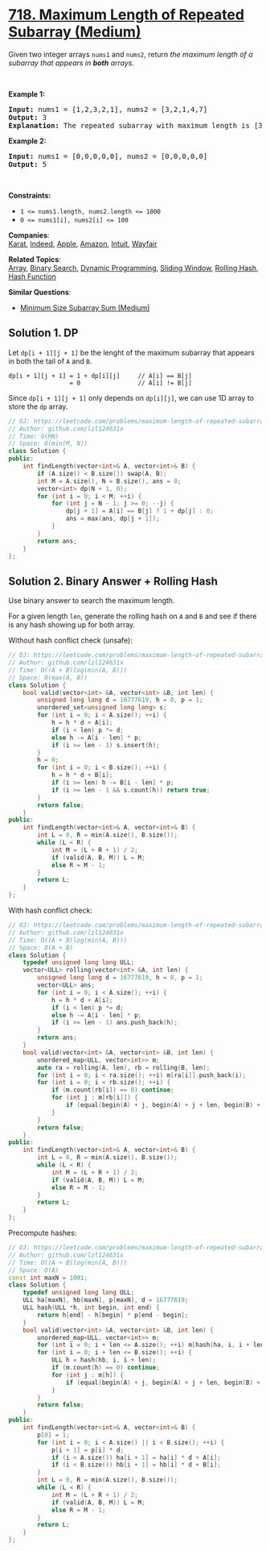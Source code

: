 # [718. Maximum Length of Repeated Subarray (Medium)](https://leetcode.com/problems/maximum-length-of-repeated-subarray/)

<p>Given two integer arrays <code>nums1</code> and <code>nums2</code>, return <em>the maximum length of a subarray that appears in <strong>both</strong> arrays</em>.</p>

<p>&nbsp;</p>
<p><strong>Example 1:</strong></p>

<pre><strong>Input:</strong> nums1 = [1,2,3,2,1], nums2 = [3,2,1,4,7]
<strong>Output:</strong> 3
<strong>Explanation:</strong> The repeated subarray with maximum length is [3,2,1].
</pre>

<p><strong>Example 2:</strong></p>

<pre><strong>Input:</strong> nums1 = [0,0,0,0,0], nums2 = [0,0,0,0,0]
<strong>Output:</strong> 5
</pre>

<p>&nbsp;</p>
<p><strong>Constraints:</strong></p>

<ul>
	<li><code>1 &lt;= nums1.length, nums2.length &lt;= 1000</code></li>
	<li><code>0 &lt;= nums1[i], nums2[i] &lt;= 100</code></li>
</ul>


**Companies**:  
[Karat](https://leetcode.com/company/karat), [Indeed](https://leetcode.com/company/indeed), [Apple](https://leetcode.com/company/apple), [Amazon](https://leetcode.com/company/amazon), [Intuit](https://leetcode.com/company/intuit), [Wayfair](https://leetcode.com/company/wayfair)

**Related Topics**:  
[Array](https://leetcode.com/tag/array/), [Binary Search](https://leetcode.com/tag/binary-search/), [Dynamic Programming](https://leetcode.com/tag/dynamic-programming/), [Sliding Window](https://leetcode.com/tag/sliding-window/), [Rolling Hash](https://leetcode.com/tag/rolling-hash/), [Hash Function](https://leetcode.com/tag/hash-function/)

**Similar Questions**:
* [Minimum Size Subarray Sum (Medium)](https://leetcode.com/problems/minimum-size-subarray-sum/)

## Solution 1. DP

Let `dp[i + 1][j + 1]` be the lenght of the maximum subarray that appears in both the tail of `A` and `B`.

```
dp[i + 1][j + 1] = 1 + dp[i][j]     // A[i] == B[j]
                 = 0                // A[i] != B[j]
```

Since `dp[i + 1][j + 1]` only depends on `dp[i][j]`, we can use 1D array to store the `dp` array.

```cpp
// OJ: https://leetcode.com/problems/maximum-length-of-repeated-subarray/
// Author: github.com/lzl124631x
// Time: O(MN)
// Space: O(min(M, N))
class Solution {
public:
    int findLength(vector<int>& A, vector<int>& B) {
        if (A.size() < B.size()) swap(A, B);
        int M = A.size(), N = B.size(), ans = 0;
        vector<int> dp(N + 1, 0);
        for (int i = 0; i < M; ++i) {
            for (int j = N - 1; j >= 0; --j) {
                dp[j + 1] = A[i] == B[j] ? 1 + dp[j] : 0;
                ans = max(ans, dp[j + 1]);
            }
        }
        return ans;
    }
};
```

## Solution 2. Binary Answer + Rolling Hash

Use binary answer to search the maximum length.

For a given length `len`, generate the rolling hash on `A` and `B` and see if there is any hash showing up for both array.

Without hash conflict check (unsafe):

```cpp
// OJ: https://leetcode.com/problems/maximum-length-of-repeated-subarray/
// Author: github.com/lzl124631x
// Time: O((A + B)log(min(A, B)))
// Space: O(max(A, B))
class Solution {
    bool valid(vector<int> &A, vector<int> &B, int len) {
        unsigned long long d = 16777619, h = 0, p = 1;
        unordered_set<unsigned long long> s;
        for (int i = 0; i < A.size(); ++i) {
            h = h * d + A[i];
            if (i < len) p *= d;
            else h -= A[i - len] * p;
            if (i >= len - 1) s.insert(h);
        }
        h = 0;
        for (int i = 0; i < B.size(); ++i) {
            h = h * d + B[i];
            if (i >= len) h -= B[i - len] * p;
            if (i >= len - 1 && s.count(h)) return true;
        }
        return false;
    }
public:
    int findLength(vector<int>& A, vector<int>& B) {
        int L = 0, R = min(A.size(), B.size());
        while (L < R) {
            int M = (L + R + 1) / 2;
            if (valid(A, B, M)) L = M;
            else R = M - 1;
        }
        return L;
    }
};
```

With hash conflict check:

```cpp
// OJ: https://leetcode.com/problems/maximum-length-of-repeated-subarray/
// Author: github.com/lzl124631x
// Time: O((A + B)log(min(A, B)))
// Space: O(A + B)
class Solution {
    typedef unsigned long long ULL;
    vector<ULL> rolling(vector<int> &A, int len) {
        unsigned long long d = 16777619, h = 0, p = 1;
        vector<ULL> ans;
        for (int i = 0; i < A.size(); ++i) {
            h = h * d + A[i];
            if (i < len) p *= d;
            else h -= A[i - len] * p;
            if (i >= len - 1) ans.push_back(h);
        }
        return ans;
    }
    bool valid(vector<int> &A, vector<int> &B, int len) {
        unordered_map<ULL, vector<int>> m;
        auto ra = rolling(A, len), rb = rolling(B, len);
        for (int i = 0; i < ra.size(); ++i) m[ra[i]].push_back(i);
        for (int i = 0; i < rb.size(); ++i) {
            if (m.count(rb[i]) == 0) continue;
            for (int j : m[rb[i]]) {
                if (equal(begin(A) + j, begin(A) + j + len, begin(B) + i)) return true;
            }
        }
        return false;
    }
public:
    int findLength(vector<int>& A, vector<int>& B) {
        int L = 0, R = min(A.size(), B.size());
        while (L < R) {
            int M = (L + R + 1) / 2;
            if (valid(A, B, M)) L = M;
            else R = M - 1;
        }
        return L;
    }
};
```

Precompute hashes:

```cpp
// OJ: https://leetcode.com/problems/maximum-length-of-repeated-subarray/
// Author: github.com/lzl124631x
// Time: O((A + B)log(min(A, B)))
// Space: O(A)
const int maxN = 1001;
class Solution {
    typedef unsigned long long ULL;
    ULL ha[maxN], hb[maxN], p[maxN], d = 16777619;
    ULL hash(ULL *h, int begin, int end) {
        return h[end] - h[begin] * p[end - begin];
    }
    bool valid(vector<int> &A, vector<int> &B, int len) {
        unordered_map<ULL, vector<int>> m;
        for (int i = 0; i + len <= A.size(); ++i) m[hash(ha, i, i + len)].push_back(i);
        for (int i = 0; i + len <= B.size(); ++i) {
            ULL h = hash(hb, i, i + len);
            if (m.count(h) == 0) continue;
            for (int j : m[h]) {
                if (equal(begin(A) + j, begin(A) + j + len, begin(B) + i)) return true;
            }
        }
        return false;
    }
public:
    int findLength(vector<int>& A, vector<int>& B) {
        p[0] = 1;
        for (int i = 0; i < A.size() || i < B.size(); ++i) {
            p[i + 1] = p[i] * d;
            if (i < A.size()) ha[i + 1] = ha[i] * d + A[i];
            if (i < B.size()) hb[i + 1] = hb[i] * d + B[i];
        }
        int L = 0, R = min(A.size(), B.size());
        while (L < R) {
            int M = (L + R + 1) / 2;
            if (valid(A, B, M)) L = M;
            else R = M - 1;
        }
        return L;
    }
};
```